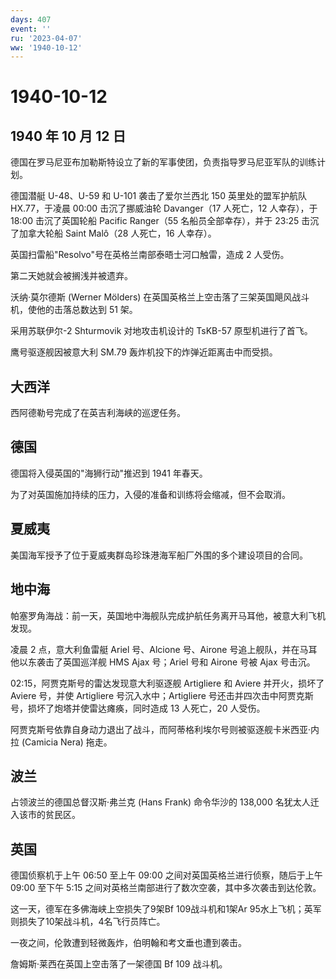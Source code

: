 ```yaml
---
days: 407
event: ''
ru: '2023-04-07'
ww: '1940-10-12'
---
```


# 1940-10-12

## 1940 年 10 月 12 日

德国在罗马尼亚布加勒斯特设立了新的军事使团，负责指导罗马尼亚军队的训练计划。

德国潜艇 U-48、U-59 和 U-101 袭击了爱尔兰西北 150 英里处的盟军护航队
HX.77，于凌晨 00:00 击沉了挪威油轮 Davanger（17 人死亡，12 人幸存），于
18:00 击沉了英国轮船 Pacific Ranger（55 名船员全部幸存），并于 23:25
击沉了加拿大轮船 Saint Malô（28 人死亡，16 人幸存）。

英国扫雷船"Resolvo"号在英格兰南部泰晤士河口触雷，造成 2 人受伤。

第二天她就会被搁浅并被遗弃。

沃纳·莫尔德斯 (Werner Mölders)
在英国英格兰上空击落了三架英国飓风战斗机，使他的击落总数达到 51 架。

采用苏联伊尔-2 Shturmovik 对地攻击机设计的 TsKB-57 原型机进行了首飞。

鹰号驱逐舰因被意大利 SM.79 轰炸机投下的炸弹近距离击中而受损。

## 大西洋

西阿德勒号完成了在英吉利海峡的巡逻任务。

## 德国

德国将入侵英国的"海狮行动"推迟到 1941 年春天。

为了对英国施加持续的压力，入侵的准备和训练将会缩减，但不会取消。

## 夏威夷

美国海军授予了位于夏威夷群岛珍珠港海军船厂外围的多个建设项目的合同。

## 地中海

帕塞罗角海战：前一天，英国地中海舰队完成护航任务离开马耳他，被意大利飞机发现。

凌晨 2 点，意大利鱼雷艇 Ariel 号、Alcione 号、Airone
号追上舰队，并在马耳他以东袭击了英国巡洋舰 HMS Ajax 号；Ariel 号和
Airone 号被 Ajax 号击沉。

02:15，阿贾克斯号的雷达发现意大利驱逐舰 Artigliere 和 Aviere
并开火，损坏了 Aviere 号，并使 Artigliere 号沉入水中；Artigliere
号还击并四次击中阿贾克斯号，损坏了炮塔并使雷达瘫痪，同时造成 13
人死亡，20 人受伤。

阿贾克斯号依靠自身动力退出了战斗，而阿蒂格利埃尔号则被驱逐舰卡米西亚·内拉
(Camicia Nera) 拖走。

## 波兰

占领波兰的德国总督汉斯·弗兰克 (Hans Frank) 命令华沙的 138,000
名犹太人迁入该市的贫民区。

## 英国

德国侦察机于上午 06:50 至上午 09:00 之间对英国英格兰进行侦察，随后于上午
09:00 至下午 5:15 之间对英格兰南部进行了数次空袭，其中多次袭击到达伦敦。

这一天，德军在多佛海峡上空损失了9架Bf 109战斗机和1架Ar
95水上飞机；英军则损失了10架战斗机，4名飞行员阵亡。

一夜之间，伦敦遭到轻微轰炸，伯明翰和考文垂也遭到袭击。

詹姆斯·莱西在英国上空击落了一架德国 Bf 109 战斗机。